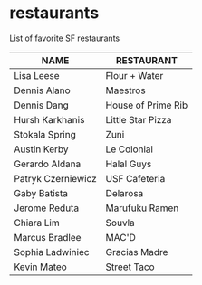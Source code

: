 # restaurants
List of favorite SF restaurants

 NAME | RESTAURANT 
---|---
Lisa Leese | Flour + Water
Dennis Alano | Maestros
Dennis Dang | House of Prime Rib
Hursh Karkhanis | Little Star Pizza
Stokala Spring | Zuni
Austin Kerby | Le Colonial
Gerardo Aldana | Halal Guys
Patryk Czerniewicz | USF Cafeteria
Gaby Batista | Delarosa
Jerome Reduta | Marufuku Ramen
Chiara Lim | Souvla
Marcus Bradlee | MAC'D
Sophia Ladwiniec | Gracias Madre
Kevin Mateo | Street Taco
